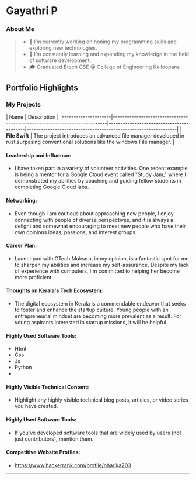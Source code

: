 # Gayathri P

### About Me

> - 🔭 I’m currently working on honing my programming skills and exploring new technologies.
> - 🌱 I’m constantly learning and expanding my knowledge in the field of software development.
> - 🎓 Graduated Btech CSE @ College of Engineering Kalloopara.




## Portfolio Highlights

### My Projects
| Name                | Description                                                                                                                                          |
|---------------------|---------------------------------------------------------------------------|------------------------------------------|----------------------------------------------------------------|
| **File Swift**  | The project introduces an advanced file manager developed in rust,surpasing conventional solutions like the windows File manager.                                          |
#### Leadership and Influence:

- I have taken part in a variety of volunteer activities. One recent example is being a mentor for a Google Cloud event called "Study Jam," where I demonstrated my abilities by coaching and guiding fellow students in completing Google Cloud labs.

#### Networking:

- Even though I am cautious about approaching new people, I enjoy connecting with people of diverse perspectives, and it is always a delight and somewhat encouraging to meet new people who have their own opinions ideas, passions, and interest groups.

#### Career Plan:

- Launchpad with GTech Mulearn, in my opinion, is a fantastic spot for me to sharpen my abilities and increase my self-assurance. Despite my lack of experience with computers, I'm committed to helping her become more proficient.

#### Thoughts on Kerala's Tech Ecosystem:

- The digital ecosystem in Kerala is a commendable endeavor that seeks to foster and enhance the startup culture. Young people with an entrepreneurial mindset are becoming more prevalent as a result. For young aspirants interested in startup missions, it will be helpful.


#### Highly Used Software Tools:

- Html
- Css
- Js
- Python
- 
#### Highly Visible Technical Content:

- Highlight any highly visible technical blog posts, articles, or video series you have created.

#### Highly Used Software Tools:

- If you've developed software tools that are widely used by users (not just contributors), mention them.

#### Competitive Website Profiles:
- https://www.hackerrank.com/profile/nharika203





---
